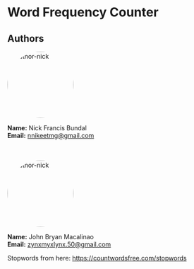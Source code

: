 # Word Frequency Counter
## Authors

<img src="https://avatars.githubusercontent.com/u/114137754?v=4" alt="author-nick" style="border-radius:50%;" width="150">

**Name:** Nick Francis Bundal <br>
**Email:** nnikeetmg@gmail.com <br>

<br>
<br>

<img src="https://avatars.githubusercontent.com/u/114970133?v=4" alt="author-nick" style="border-radius:50%;" width="150">

**Name:** John Bryan Macalinao <br>
**Email:** zynxmyxlynx.50@gmail.com <br>


Stopwords from here: <a href="https://countwordsfree.com/stopwords">https://countwordsfree.com/stopwords</a>


